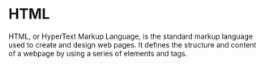 # HTML
HTML, or HyperText Markup Language, is the standard markup language used to create and design web pages. It defines the structure and content of a webpage by using a series of elements and tags.
